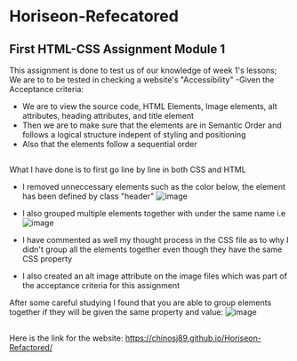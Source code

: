 # Horiseon-Refecatored
## First HTML-CSS Assignment Module 1

This assignment is done to test us of our knowledge of week 1's lessons; We are to to be tested in checking a website's "Accessibility"
-Given the Acceptance criteria:
 * We are to view the source code, HTML Elements, Image elements, alt attributes, heading attributes, and title element
 * Then we are to make sure that the elements are in Semantic Order and follows a logical structure indepent of styling and positioning
 * Also that the elements follow a sequential order

##
What I have done is to first go line by line in both CSS and HTML
* I removed unneccessary elements such as the color below, the element has been defined by class "header"
  ![image](https://github.com/chinosj89/First-Assignment-Module1/assets/131737817/9b634853-5eec-4d5c-8bbd-5a0488345e2e)

* I also grouped multiple elements together with under the same name 
i.e
  ![image](https://github.com/chinosj89/First-Assignment-Module1/assets/131737817/13a05a5c-71de-489a-84e4-dbb7a23e0219)
* I have commented as well my thought process in the CSS file as to why I didn't group all the elements together even though they have the same CSS property
* I also created an alt image attribute on the image files which was part of the acceptance criteria for this assignment

After some careful studying I found that you are able to group elements together if they will be given the same property and value:
  ![image](https://github.com/chinosj89/Horiseon-Refactored/assets/131737817/66fccce7-bbdc-418e-b0fa-c8a74dbad781)

##
Here is the link for the website: 
https://chinosj89.github.io/Horiseon-Refactored/

